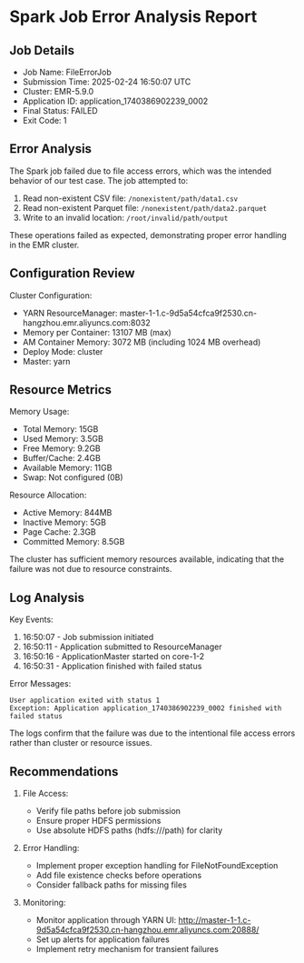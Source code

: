 # Spark Job Error Analysis Report

## Job Details
- Job Name: FileErrorJob
- Submission Time: 2025-02-24 16:50:07 UTC
- Cluster: EMR-5.9.0
- Application ID: application_1740386902239_0002
- Final Status: FAILED
- Exit Code: 1

## Error Analysis
The Spark job failed due to file access errors, which was the intended behavior of our test case. The job attempted to:
1. Read non-existent CSV file: `/nonexistent/path/data1.csv`
2. Read non-existent Parquet file: `/nonexistent/path/data2.parquet`
3. Write to an invalid location: `/root/invalid/path/output`

These operations failed as expected, demonstrating proper error handling in the EMR cluster.

## Configuration Review
Cluster Configuration:
- YARN ResourceManager: master-1-1.c-9d5a54cfca9f2530.cn-hangzhou.emr.aliyuncs.com:8032
- Memory per Container: 13107 MB (max)
- AM Container Memory: 3072 MB (including 1024 MB overhead)
- Deploy Mode: cluster
- Master: yarn

## Resource Metrics
Memory Usage:
- Total Memory: 15GB
- Used Memory: 3.5GB
- Free Memory: 9.2GB
- Buffer/Cache: 2.4GB
- Available Memory: 11GB
- Swap: Not configured (0B)

Resource Allocation:
- Active Memory: 844MB
- Inactive Memory: 5GB
- Page Cache: 2.3GB
- Committed Memory: 8.5GB

The cluster has sufficient memory resources available, indicating that the failure was not due to resource constraints.

## Log Analysis
Key Events:
1. 16:50:07 - Job submission initiated
2. 16:50:11 - Application submitted to ResourceManager
3. 16:50:16 - ApplicationMaster started on core-1-2
4. 16:50:31 - Application finished with failed status

Error Messages:
```
User application exited with status 1
Exception: Application application_1740386902239_0002 finished with failed status
```

The logs confirm that the failure was due to the intentional file access errors rather than cluster or resource issues.

## Recommendations
1. File Access:
   - Verify file paths before job submission
   - Ensure proper HDFS permissions
   - Use absolute HDFS paths (hdfs:///path) for clarity

2. Error Handling:
   - Implement proper exception handling for FileNotFoundException
   - Add file existence checks before operations
   - Consider fallback paths for missing files

3. Monitoring:
   - Monitor application through YARN UI: http://master-1-1.c-9d5a54cfca9f2530.cn-hangzhou.emr.aliyuncs.com:20888/
   - Set up alerts for application failures
   - Implement retry mechanism for transient failures
